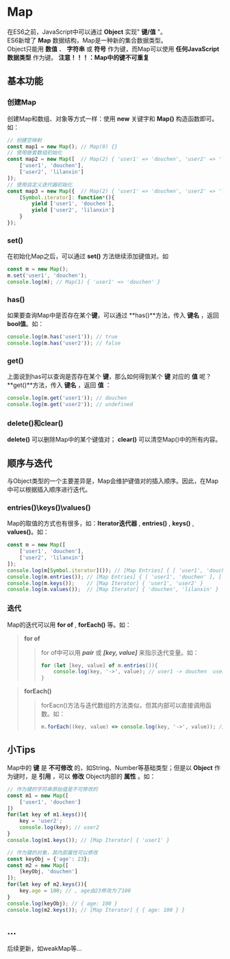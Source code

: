 # Map
在ES6之前，JavaScript中可以通过 **Object** 实现" **键/值** "。  
ES6新增了 **Map** 数据结构，Map是一种新的集合数据类型。  
Object只能用 **数值** 、 **字符串** 或 **符号** 作为键，而Map可以使用 **任何JavaScript数据类型** 作为键。
**注意！！！：Map中的键不可重复**
## 基本功能
### 创建Map
创建Map和数组、对象等方式一样：使用 **new** 关键字和 **Map()** 构造函数即可。如：
```JavaScript
// 创建空映射
const map1 = new Map(); // Map(0) {}
// 使用嵌套数组初始化
const map2 = new Map([  // Map(2) { 'user1' => 'douchen', 'user2' => 'lilanxin' }
    ['user1', 'douchen'],
    ['user2', 'lilanxin']
]);
// 使用自定义迭代器初始化
const map3 = new Map({  // Map(2) { 'user1' => 'douchen', 'user2' => 'lilanxin' }
    [Symbol.iterator]: function*(){
        yield ['user1', 'douchen'],
        yield ['user2', 'lilanxin']
    }
});
```
### set()
在初始化Map之后，可以通过 **set()** 方法继续添加键值对。如
```JavaScript
const m = new Map();
m.set('user1', 'douchen');
console.log(m); // Map(1) { 'user1' => 'douchen' }
```
### has()
如果要查询Map中是否存在某个**键**，可以通过 **has()**方法，传入 **键名** ，返回 **bool值**。如：
```JavaScript
console.log(m.has('user1')); // true
console.log(m.has('user2')); // false
```
### get()
上面说到has可以查询是否存在某个 **键**，那么如何得到某个 **键** 对应的 **值** 呢？ **get()**方法，传入 **键名** ，返回 **值** ：
```JavaScript
console.log(m.get('user1')); // douchen
console.log(m.get('user2')); // undefined
```
### delete()和clear()
**delete()** 可以删除Map中的某个键值对； **clear()** 可以清空Map()中的所有内容。  
## 顺序与迭代
与Object类型的一个主要差异是，Map会维护键值对的插入顺序。因此，在Map中可以根据插入顺序进行迭代。
### entries()\keys()\values()  
Map的取值的方式也有很多，如：**Iterator迭代器** , **entries()** , **keys()** , **values()**。如：
```JavaScript
const m = new Map([
    ['user1', 'douchen'],
    ['user2', 'lilanxin']
]);
console.log(m[Symbol.iterator]()); // [Map Entries] { [ 'user1', 'douchen' ], [ 'user2', 'lilanxin' ] }
console.log(m.entries()); // [Map Entries] { [ 'user1', 'douchen' ], [ 'user2', 'lilanxin' ] }
console.log(m.keys());    // [Map Iterator] { 'user1', 'user2' }
console.log(m.values());  // [Map Iterator] { 'douchen', 'lilanxin' }
```
### 迭代
Map的迭代可以用 **for of** , **forEach()** 等。如：
> **for of**
>> for of中可以用 ***pair*** 或 ***[key, value]*** 来指示迭代变量。如：
>> ```JavaScript
>> for (let [key, value] of m.entries()){
>>     console.log(key, '->', value); // user1 -> douchen  user2 -> lilanxin
>> }
>> ```

> **forEach()**
>> forEacn()方法与迭代数组的方法类似，但其内部可以直接调用函数。如：
>> ```JavaScript
>> m.forEach((key, value) => console.log(key, '->', value)); // user1 -> douchen  user2 -> lilanxin
>> ```

## 小Tips
Map中的 **键** 是 **不可修改** 的，如String、Number等基础类型；但是以 **Object** 作为键时，是 **引用** ，可以 **修改** Object内部的 **属性** 。如：
```JavaScript
// 作为键的字符串原始值是不可修改的
const m1 = new Map([
    ['user1', 'douchen']
])
for(let key of m1.keys()){
    key = 'user2';
    console.log(key); // user2
}
console.log(m1.keys()); // [Map Iterator] { 'user1' }

// 作为键的对象，其内部属性可以修改
const keyObj = {'age': 23};
const m2 = new Map([
    [keyObj, 'douchen']
]);
for(let key of m2.keys()){
    key.age = 100; // , age由23修改为了100
}
console.log(keyObj); // { age: 100 }
console.log(m2.keys()); // [Map Iterator] { { age: 100 } }
```
## ...
后续更新，如weakMap等...




